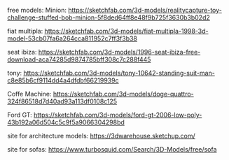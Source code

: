 free models:
Minion:
https://sketchfab.com/3d-models/realitycapture-toy-challenge-stuffed-bob-minion-5f8ded64ff8e48f9b725f3630b3b02d2

fiat multipla:
https://sketchfab.com/3d-models/fiat-multipla-1998-3d-model-53cb07fa6a264cca811952c7ff3f3b38

seat ibiza:
https://sketchfab.com/3d-models/1996-seat-ibiza-free-download-aca74285d9874785bff308c7c288f445

tony:
https://sketchfab.com/3d-models/tony-10642-standing-suit-man-c8e85b6cf9114dd4a4dfdbf66219939c

Coffe Machine:
https://sketchfab.com/3d-models/doge-quattro-324f86518d7d40ad93a113df0108c125

Ford GT:
https://sketchfab.com/3d-models/ford-gt-2006-low-poly-43b192a06d504c5c9f5a9066304298bd

site for architecture models:
https://3dwarehouse.sketchup.com/

site for sofas:
https://www.turbosquid.com/Search/3D-Models/free/sofa
